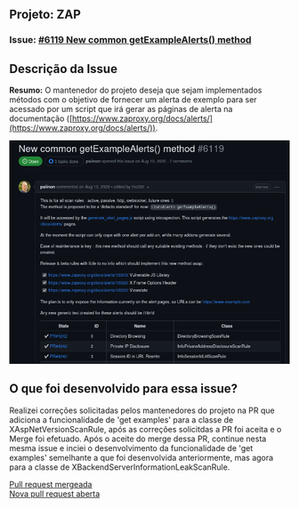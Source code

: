 ## Projeto: ZAP 

### Issue: [#6119 New common getExampleAlerts() method](https://github.com/zaproxy/zaproxy/issues/6119)

## Descrição da Issue

**Resumo:** O mantenedor do projeto deseja que sejam implementados métodos com o objetivo de fornecer um alerta de exemplo para ser acessado por um script que irá gerar as páginas de alerta na documentação ([https://www.zaproxy.org/docs/alerts/](https://www.zaproxy.org/docs/alerts/)).

![Zap: Issue 6119](../../assets/zap-issue-6119.png)


## O que foi desenvolvido para essa issue?

Realizei correções solicitadas pelos mantenedores do projeto na PR que adiciona a funcionalidade de 'get examples' para a classe de XAspNetVersionScanRule, após as correções solicitdas a PR foi aceita e o Merge foi efetuado. Após o aceite do merge dessa PR, continue nesta mesma issue e inciei o desenvolvimento da funcionalidade de 'get examples' semelhante a que foi desenvolvida anteriormente, mas agora para a classe de XBackendServerInformationLeakScanRule.

[Pull request mergeada](https://github.com/zaproxy/zap-extensions/pull/4625)
<br/>
[Nova pull request aberta](https://github.com/zaproxy/zap-extensions/pull/4677)


